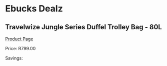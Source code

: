 
# Ebucks Dealz
## Travelwize Jungle Series Duffel Trolley Bag - 80L
[Product Page](https://www.ebucks.com/web/shop/productSelected.do?prodId=867932195&catId=831176819)

Price: R799.00

Savings: 


	